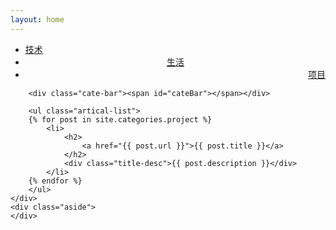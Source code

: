 ```yaml
---
layout: home
---
```


<div class="index-content project">
    <div class="section">
        <ul class="artical-cate">
            <li ><a href="/"><span>技术</span></a></li>
            <li style="text-align:center"><a href="/opinion"><span>生活</span></a></li>
            <li class="on" style="text-align:right"><a href="/project"><span>项目</span></a></li>
        </ul>

        <div class="cate-bar"><span id="cateBar"></span></div>

        <ul class="artical-list">
        {% for post in site.categories.project %}
            <li>
                <h2>
                    <a href="{{ post.url }}">{{ post.title }}</a>
                </h2>
                <div class="title-desc">{{ post.description }}</div>
            </li>
        {% endfor %}
        </ul>
    </div>
    <div class="aside">
    </div>
</div>
